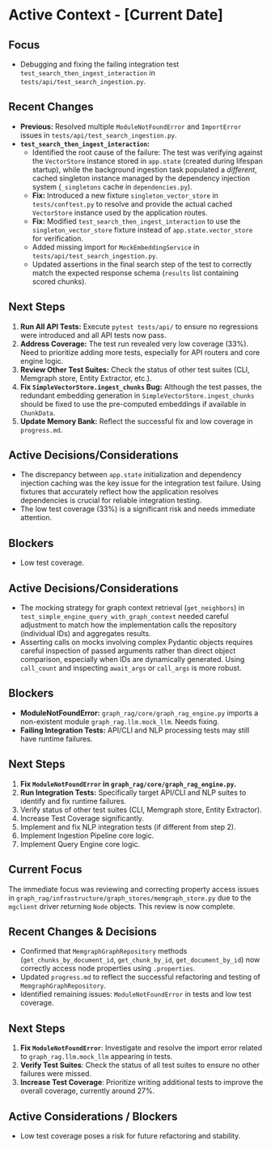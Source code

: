 # Active Context - [Current Date]

## Focus
- Debugging and fixing the failing integration test `test_search_then_ingest_interaction` in `tests/api/test_search_ingestion.py`.

## Recent Changes
- **Previous:** Resolved multiple `ModuleNotFoundError` and `ImportError` issues in `tests/api/test_search_ingestion.py`.
- **`test_search_then_ingest_interaction`:**
    - Identified the root cause of the failure: The test was verifying against the `VectorStore` instance stored in `app.state` (created during lifespan startup), while the background ingestion task populated a *different*, cached singleton instance managed by the dependency injection system (`_singletons` cache in `dependencies.py`).
    - **Fix:** Introduced a new fixture `singleton_vector_store` in `tests/conftest.py` to resolve and provide the actual cached `VectorStore` instance used by the application routes.
    - **Fix:** Modified `test_search_then_ingest_interaction` to use the `singleton_vector_store` fixture instead of `app.state.vector_store` for verification.
    - Added missing import for `MockEmbeddingService` in `tests/api/test_search_ingestion.py`.
    - Updated assertions in the final search step of the test to correctly match the expected response schema (`results` list containing scored chunks).

## Next Steps
1.  **Run All API Tests:** Execute `pytest tests/api/` to ensure no regressions were introduced and all API tests now pass.
2.  **Address Coverage:** The test run revealed very low coverage (33%). Need to prioritize adding more tests, especially for API routers and core engine logic.
3.  **Review Other Test Suites:** Check the status of other test suites (CLI, Memgraph store, Entity Extractor, etc.).
4.  **Fix `SimpleVectorStore.ingest_chunks` Bug:** Although the test passes, the redundant embedding generation in `SimpleVectorStore.ingest_chunks` should be fixed to use the pre-computed embeddings if available in `ChunkData`.
5.  **Update Memory Bank:** Reflect the successful fix and low coverage in `progress.md`.

## Active Decisions/Considerations
- The discrepancy between `app.state` initialization and dependency injection caching was the key issue for the integration test failure. Using fixtures that accurately reflect how the application resolves dependencies is crucial for reliable integration testing.
- The low test coverage (33%) is a significant risk and needs immediate attention.

## Blockers
- Low test coverage.

## Active Decisions/Considerations
- The mocking strategy for graph context retrieval (`get_neighbors`) in `test_simple_engine_query_with_graph_context` needed careful adjustment to match how the implementation calls the repository (individual IDs) and aggregates results.
- Asserting calls on mocks involving complex Pydantic objects requires careful inspection of passed arguments rather than direct object comparison, especially when IDs are dynamically generated. Using `call_count` and inspecting `await_args` or `call_args` is more robust.

## Blockers
- **ModuleNotFoundError:** `graph_rag/core/graph_rag_engine.py` imports a non-existent module `graph_rag.llm.mock_llm`. Needs fixing.
- **Failing Integration Tests:** API/CLI and NLP processing tests may still have runtime failures.

## Next Steps
1.  **Fix `ModuleNotFoundError` in `graph_rag/core/graph_rag_engine.py`.**
2.  **Run Integration Tests:** Specifically target API/CLI and NLP suites to identify and fix runtime failures.
3.  Verify status of other test suites (CLI, Memgraph store, Entity Extractor).
4.  Increase Test Coverage significantly.
5.  Implement and fix NLP integration tests (if different from step 2).
6.  Implement Ingestion Pipeline core logic.
7.  Implement Query Engine core logic.

## Current Focus

The immediate focus was reviewing and correcting property access issues in `graph_rag/infrastructure/graph_stores/memgraph_store.py` due to the `mgclient` driver returning `Node` objects. This review is now complete.

## Recent Changes & Decisions

- Confirmed that `MemgraphGraphRepository` methods (`get_chunks_by_document_id`, `get_chunk_by_id`, `get_document_by_id`) now correctly access node properties using `.properties`.
- Updated `progress.md` to reflect the successful refactoring and testing of `MemgraphGraphRepository`.
- Identified remaining issues: `ModuleNotFoundError` in tests and low test coverage.

## Next Steps

1.  **Fix `ModuleNotFoundError`**: Investigate and resolve the import error related to `graph_rag.llm.mock_llm` appearing in tests.
2.  **Verify Test Suites**: Check the status of all test suites to ensure no other failures were missed.
3.  **Increase Test Coverage**: Prioritize writing additional tests to improve the overall coverage, currently around 27%.

## Active Considerations / Blockers

- Low test coverage poses a risk for future refactoring and stability. 